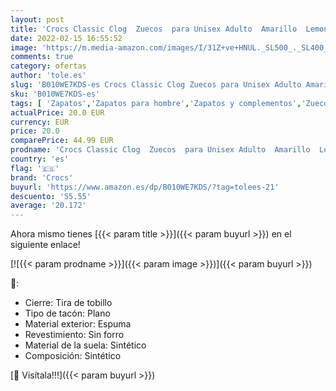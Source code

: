 ```yaml
---
layout: post
title: 'Crocs Classic Clog  Zuecos  para Unisex Adulto  Amarillo  Lemon   43/44 EU'
date: 2022-02-15 16:55:52
image: 'https://m.media-amazon.com/images/I/31Z+ve+HNUL._SL500_._SL400_.jpg'
comments: true
category: ofertas
author: 'tole.es'
slug: 'B010WE7KDS-es Crocs Classic Clog Zuecos para Unisex Adulto Amarillo...'
sku: 'B010WE7KDS-es'
tags: [ 'Zapatos','Zapatos para hombre','Zapatos y complementos','Zuecos y mules para hombre','crocs','zuecos', ]
actualPrice: 20.0 EUR
currency: EUR
price: 20.0
comparePrice: 44.99 EUR
prodname: 'Crocs Classic Clog  Zuecos  para Unisex Adulto  Amarillo  Lemon   43/44 EU'
country: 'es'
flag: '🇪🇸'
brand: 'Crocs'
buyurl: 'https://www.amazon.es/dp/B010WE7KDS/?tag=tolees-21'
descuento: '55.55'
average: '20.172'
---
```


Ahora mismo tienes [{{< param title >}}]({{< param buyurl >}}) en el siguiente enlace!

[![{{< param prodname >}}]({{< param image >}})]({{< param buyurl >}})

🔎:

- Cierre: Tira de tobillo
- Tipo de tacón: Plano
- Material exterior: Espuma
- Revestimiento: Sin forro
- Material de la suela: Sintético
- Composición: Sintético

[🛒 Visítala!!!]({{< param buyurl >}})
